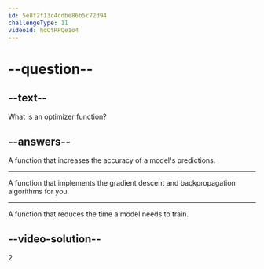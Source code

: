 ```yaml
---
id: 5e8f2f13c4cdbe86b5c72d94
challengeType: 11
videoId: hdOtRPQe1o4
---
```


# --question--

## --text--

What is an optimizer function?

## --answers--

A function that increases the accuracy of a model's predictions.

---

A function that implements the gradient descent and backpropagation algorithms for you.

---

A function that reduces the time a model needs to train.

## --video-solution--

2

